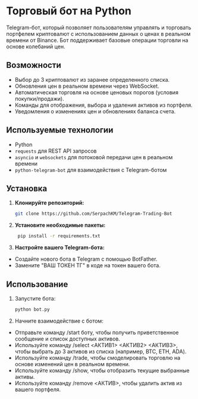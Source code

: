 # Торговый бот на Python

Telegram-бот, который позволяет пользователям управлять и торговать портфелем криптовалют с использованием данных о ценах в реальном времени от Binance. Бот поддерживает базовые операции торговли на основе колебаний цен.

## Возможности

- Выбор до 3 криптовалют из заранее определенного списка.
- Обновления цен в реальном времени через WebSocket.
- Автоматическая торговля на основе ценовых порогов (условия покупки/продажи).
- Команды для отображения, выбора и удаления активов из портфеля.
- Уведомления о изменениях цен и обновлениях баланса счета.

## Используемые технологии

- Python
- `requests` для REST API запросов
- `asyncio` и `websockets` для потоковой передачи цен в реальном времени
- `python-telegram-bot` для взаимодействия с Telegram-ботом

## Установка

1. **Клонируйте репозиторий:**

   ```bash
   git clone https://github.com/SerpachKM/Telegram-Trading-Bot
   
2. **Установите необходимые пакеты:**

    ```bash 
     pip install -r requirements.txt

3. **Настройте вашего Telegram-бота:**

- Создайте нового бота в Telegram с помощью BotFather.
- Замените "ВАШ ТОКЕН ТГ" в коде на токен вашего бота.

## Использование

1. Запустите бота:
    
   ```bash
   python bot.py

2. Начните взаимодействие с ботом:

- Отправьте команду /start боту, чтобы получить приветственное сообщение и список доступных активов.
- Используйте команду /select <АКТИВ1> <АКТИВ2> <АКТИВ3>, чтобы выбрать до 3 активов из списка (например, BTC, ETH, ADA).
- Используйте команду /trade, чтобы смоделировать торговлю на основе изменений цен в реальном времени.
- Используйте команду /show, чтобы отобразить текущие выбранные активы.
- Используйте команду /remove <АКТИВ>, чтобы удалить актив из вашего портфеля.
